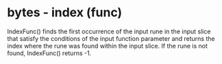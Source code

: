 # bytes - index (func)

IndexFunc() finds the first occurrence of the input rune in the input slice that satisfy the conditions of the input function parameter and returns the index where the rune was found within the input slice. If the rune is not found, IndexFunc() returns -1.
